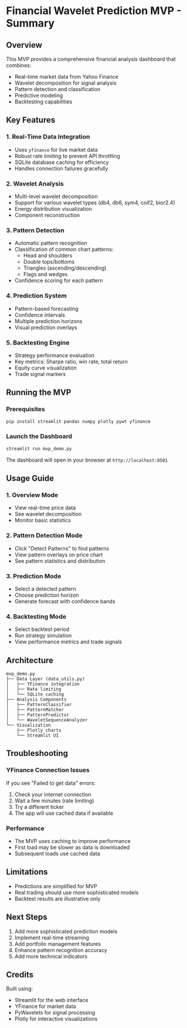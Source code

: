 # Financial Wavelet Prediction MVP - Summary

## Overview
This MVP provides a comprehensive financial analysis dashboard that combines:
- Real-time market data from Yahoo Finance
- Wavelet decomposition for signal analysis
- Pattern detection and classification
- Predictive modeling
- Backtesting capabilities

## Key Features

### 1. **Real-Time Data Integration**
- Uses `yfinance` for live market data
- Robust rate limiting to prevent API throttling
- SQLite database caching for efficiency
- Handles connection failures gracefully

### 2. **Wavelet Analysis**
- Multi-level wavelet decomposition
- Support for various wavelet types (db4, db6, sym4, coif2, bior2.4)
- Energy distribution visualization
- Component reconstruction

### 3. **Pattern Detection**
- Automatic pattern recognition
- Classification of common chart patterns:
  - Head and shoulders
  - Double tops/bottoms
  - Triangles (ascending/descending)
  - Flags and wedges
- Confidence scoring for each pattern

### 4. **Prediction System**
- Pattern-based forecasting
- Confidence intervals
- Multiple prediction horizons
- Visual prediction overlays

### 5. **Backtesting Engine**
- Strategy performance evaluation
- Key metrics: Sharpe ratio, win rate, total return
- Equity curve visualization
- Trade signal markers

## Running the MVP

### Prerequisites
```bash
pip install streamlit pandas numpy plotly pywt yfinance
```

### Launch the Dashboard
```bash
streamlit run mvp_demo.py
```

The dashboard will open in your browser at `http://localhost:8501`

## Usage Guide

### 1. **Overview Mode**
- View real-time price data
- See wavelet decomposition
- Monitor basic statistics

### 2. **Pattern Detection Mode**
- Click "Detect Patterns" to find patterns
- View pattern overlays on price chart
- See pattern statistics and distribution

### 3. **Prediction Mode**
- Select a detected pattern
- Choose prediction horizon
- Generate forecast with confidence bands

### 4. **Backtesting Mode**
- Select backtest period
- Run strategy simulation
- View performance metrics and trade signals

## Architecture

```
mvp_demo.py
├── Data Layer (data_utils.py)
│   ├── YFinance integration
│   ├── Rate limiting
│   └── SQLite caching
├── Analysis Components
│   ├── PatternClassifier
│   ├── PatternMatcher
│   ├── PatternPredictor
│   └── WaveletSequenceAnalyzer
└── Visualization
    ├── Plotly charts
    └── Streamlit UI
```

## Troubleshooting

### YFinance Connection Issues
If you see "Failed to get data" errors:
1. Check your internet connection
2. Wait a few minutes (rate limiting)
3. Try a different ticker
4. The app will use cached data if available

### Performance
- The MVP uses caching to improve performance
- First load may be slower as data is downloaded
- Subsequent loads use cached data

## Limitations
- Predictions are simplified for MVP
- Real trading should use more sophisticated models
- Backtest results are illustrative only

## Next Steps
1. Add more sophisticated prediction models
2. Implement real-time streaming
3. Add portfolio management features
4. Enhance pattern recognition accuracy
5. Add more technical indicators

## Credits
Built using:
- Streamlit for the web interface
- YFinance for market data
- PyWavelets for signal processing
- Plotly for interactive visualizations
